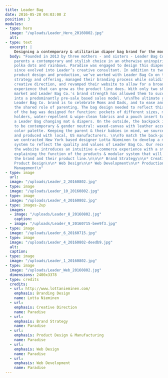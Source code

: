 ```yaml
---
title: Leader Bag
date: 2016-05-28 04:03:00 Z
position: 3
modules:
- type: hero
  image: "/uploads/Leader_Hero_20160802.jpg"
  alt: 
- type: text
  excerpt: |
    Designing a contemporary & utilitarian diaper bag brand for the modern family
  body: "Founded in 2013 by three mothers - and sisters - Leader Bag Co. gives modern
    parents a contemporary and stylish choice in an otherwise uninspiring sea of unicorns,
    polka dots and rainbows. Paradise was engaged to design this diaper bag and has
    since evolved into Leader’s creative consultant. In addition to two phases of
    product design and production, we’ve worked with Leader Bag Co on their product
    strategy and offering, managed their branding process while solidifying an overarching
    creative direction, and revamped their website to allow for a broader e-commerce
    experience that can grow as the product line does. With only two short years in
    market and Leader Bag Co.'s brand strength has allowed them to successfully transition
    into a predominantly pre-sale based sales model. \n\nThe ultimate goal for the
    Leader Bag Co. brand is to celebrate Moms and Dads, and to ease and facilitate
    the shared role of parenting. The bag design needed to reflect this. The inside
    of the bag was designed for function: pockets of different sizes, mesh elastic
    holders, water-repellent & wipe-clean fabrics and a pouch insert to hold a changing
    a Leader Bag changing mat & diapers. On the outside, the backpack is designed
    to be contemporary & gender neutral: waxed-canvas with leather accents in a neutral
    color palette. Keeping the parent & their babies in mind, we sourced safe fabrics,
    and produced with local, US manufacturers. \n\nTo match the back-pack design,
    we contracted New York based designer Lotta Nieminen to develop a mark and visual
    system to reflect the quality and values of Leader Bag Co. Our recent update to
    the website introduces an intuitive e-commerce experience with a stronger narrative
    explaining the function of the products & modular system that will expand with
    the brand and their product line.\n\n\n* Brand Strategy\n\n* Creative Direction\n\n*
    Product Design\n\n* Web Design\n\n* Web Development\n\n* Production Sourcing and
    Management\n"
- type: image
  url: 
  image: "/uploads/Leader_2_20160802.jpg"
- type: image
  image: "/uploads/Leader_10_20160802.jpg"
- type: image
  image: "/uploads/Leader_4_20160802.jpg"
- type: images-2up
  images:
  - image: "/uploads/Leader_8_20160802.jpg"
    caption: 
  - image: "/uploads/Leader_9_20160715-bee9f3.jpg"
- type: image
  image: "/uploads/Leader_6_20160715.jpg"
- type: image
  image: "/uploads/Leader_4_20160802-deedb9.jpg"
  alt: 
  caption: 
- type: image
  image: "/uploads/Leader_1_20160802.jpg"
- type: image
  image: "/uploads/Leader_Web_20160802.jpg"
  dimensions: 2400x3378
- type: credits
  credits:
  - url: http://www.lottanieminen.com/
    emphasis: Branding Design
    name: Lotta Nieminen
  - url: 
    emphasis: Creative Direction
    name: Paradise
  - url: 
    emphasis: Brand Strategy
    name: Paradise
  - url: 
    emphasis: Product Design & Manufacturing
    name: Paradise
  - url: 
    emphasis: Web Design
    name: Paradise
  - url: 
    emphasis: Web Development
    name: Paradise
---
```


